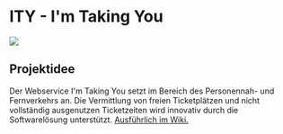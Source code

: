 #  ITY - I'm Taking You

<img src="https://github.com/Ro-oR/Projekt-Waesche-Weinandy-Ortlepp/blob/master/I'm%20Taking%20You/ITY%20Logo.png">

## Projektidee        
Der Webservice I'm Taking You setzt im Bereich des Personennah- und Fernverkehrs an. Die Vermittlung von freien Ticketplätzen und nicht vollständig ausgenutzen Ticketzeiten wird innovativ durch die Softwarelösung unterstützt. 
[Ausführlich im Wiki.](https://github.com/Ro-oR/Projekt-Waesche-Weinandy-Ortlepp/wiki/Projektidee)
